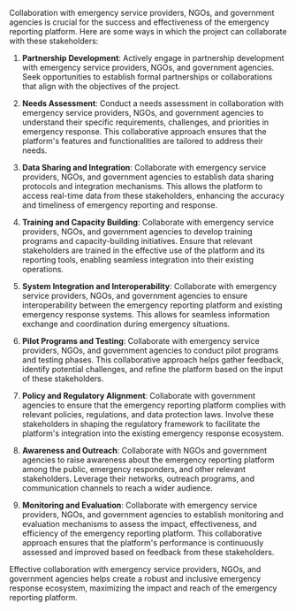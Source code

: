 Collaboration with emergency service providers, NGOs, and government agencies is crucial for the success and effectiveness of the emergency reporting platform. Here are some ways in which the project can collaborate with these stakeholders:

1. **Partnership Development**: Actively engage in partnership development with emergency service providers, NGOs, and government agencies. Seek opportunities to establish formal partnerships or collaborations that align with the objectives of the project.

2. **Needs Assessment**: Conduct a needs assessment in collaboration with emergency service providers, NGOs, and government agencies to understand their specific requirements, challenges, and priorities in emergency response. This collaborative approach ensures that the platform's features and functionalities are tailored to address their needs.

3. **Data Sharing and Integration**: Collaborate with emergency service providers, NGOs, and government agencies to establish data sharing protocols and integration mechanisms. This allows the platform to access real-time data from these stakeholders, enhancing the accuracy and timeliness of emergency reporting and response.

4. **Training and Capacity Building**: Collaborate with emergency service providers, NGOs, and government agencies to develop training programs and capacity-building initiatives. Ensure that relevant stakeholders are trained in the effective use of the platform and its reporting tools, enabling seamless integration into their existing operations.

5. **System Integration and Interoperability**: Collaborate with emergency service providers, NGOs, and government agencies to ensure interoperability between the emergency reporting platform and existing emergency response systems. This allows for seamless information exchange and coordination during emergency situations.

6. **Pilot Programs and Testing**: Collaborate with emergency service providers, NGOs, and government agencies to conduct pilot programs and testing phases. This collaborative approach helps gather feedback, identify potential challenges, and refine the platform based on the input of these stakeholders.

7. **Policy and Regulatory Alignment**: Collaborate with government agencies to ensure that the emergency reporting platform complies with relevant policies, regulations, and data protection laws. Involve these stakeholders in shaping the regulatory framework to facilitate the platform's integration into the existing emergency response ecosystem.

8. **Awareness and Outreach**: Collaborate with NGOs and government agencies to raise awareness about the emergency reporting platform among the public, emergency responders, and other relevant stakeholders. Leverage their networks, outreach programs, and communication channels to reach a wider audience.

9. **Monitoring and Evaluation**: Collaborate with emergency service providers, NGOs, and government agencies to establish monitoring and evaluation mechanisms to assess the impact, effectiveness, and efficiency of the emergency reporting platform. This collaborative approach ensures that the platform's performance is continuously assessed and improved based on feedback from these stakeholders.

Effective collaboration with emergency service providers, NGOs, and government agencies helps create a robust and inclusive emergency response ecosystem, maximizing the impact and reach of the emergency reporting platform.